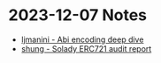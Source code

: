 # 2023-12-07 Notes

- [ljmanini - Abi encoding deep dive](https://medium.com/@ljmanini/abi-encoding-deep-dive-fbb750facea9)
- [shung - Solady ERC721 audit report](https://github.com/Vectorized/solady/blob/main/audits/shung-solady-erc721-audit.pdf)